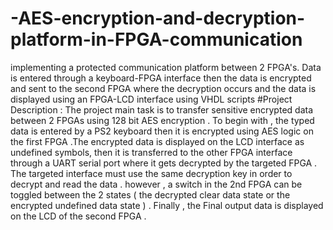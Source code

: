 # -AES-encryption-and-decryption-platform-in-FPGA-communication
implementing a protected communication platform between 2 FPGA's. Data is entered through a keyboard-FPGA interface then the data is encrypted and sent to the second FPGA where the decryption occurs and the data is displayed using an FPGA-LCD interface using VHDL scripts
#Project Description :
The project main task is to transfer sensitive encrypted  data between 2 FPGAs  using 128 bit AES encryption . To begin with ,  the typed   data is entered by a PS2 keyboard then it is encrypted using AES logic on the first FPGA .The encrypted data is displayed on the LCD interface as undefined symbols, then it is transferred  to the other FPGA interface through a UART serial  port where it gets decrypted by the targeted FPGA . The targeted interface must use  the same decryption key in order to decrypt and read the data . however , a switch in the 2nd FPGA can be  toggled between the 2 states ( the decrypted clear data state or the encrypted undefined data state )  . Finally , the Final output data is displayed  on the LCD of the second FPGA  . 








